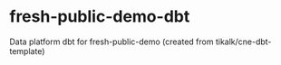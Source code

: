 # fresh-public-demo-dbt
Data platform dbt for fresh-public-demo (created from tikalk/cne-dbt-template)
